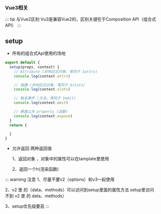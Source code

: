 ### Vue3相关
::: tip 与Vue2区别
Vu3是兼容Vue2的，区别关键在于Composition API（组合式API）
:::

## setup 
- 所有的组合式Api使用的场地
```js
export default {
  setup(props, context) {
    // Attribute (非响应式对象，等同于 $attrs)
    console.log(context.attrs)

    // 插槽 (非响应式对象，等同于 $slots)
    console.log(context.slots)

    // 触发事件 (方法，等同于 $emit)
    console.log(context.emit)

    // 暴露公共 property (函数)
    console.log(context.expose)
  }
  return {

  }
}
```
- 允许返回 两种返回值
   
    1、返回对象 ，对象中的属性可以在tamplate里使用

    2、返回一个h(渲染函数)

::: warning 注意
1、尽量不要v2（options）和v3一起使用

2、v2 里 的（data、methods）可以访问到setup里面的属性方法
setup里访问不到 v2 里 的 data、methods）

3、setup优先级要高
:::